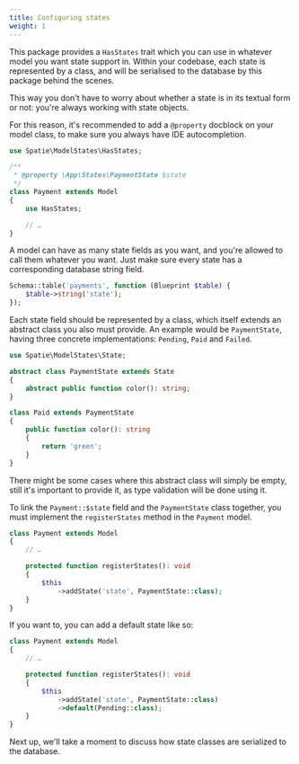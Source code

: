 ```yaml
---
title: Configuring states
weight: 1
---
```


This package provides a `HasStates` trait which you can use in whatever model you want state support in. Within your codebase, each state is represented by a class, and will be serialised to the database by this package behind the scenes.

This way you don't have to worry about whether a state is in its textual form or not: you're always working with state objects.

For this reason, it's recommended to add a `@property` docblock on your model class, to make sure you always have IDE autocompletion.

```php
use Spatie\ModelStates\HasStates;

/**
 * @property \App\States\PaymentState $state
 */
class Payment extends Model
{
    use HasStates;

    // …
}
```

A model can have as many state fields as you want, and you're allowed to call them whatever you want. Just make sure every state has a corresponding database string field.

```php
Schema::table('payments', function (Blueprint $table) {
    $table->string('state');
});
```

Each state field should be represented by a class, which itself extends an abstract class you also must provide. An example would be `PaymentState`, having three concrete implementations: `Pending`, `Paid` and `Failed`.

```php
use Spatie\ModelStates\State;

abstract class PaymentState extends State
{
    abstract public function color(): string;
}
```

```php
class Paid extends PaymentState
{
    public function color(): string
    {
        return 'green';
    }
}
```

There might be some cases where this abstract class will simply be empty, still it's important to provide it, as type validation will be done using it.

To link the `Payment::$state` field and the `PaymentState` class together, you must implement the `registerStates` method in the `Payment` model.

```php
class Payment extends Model
{
    // …

    protected function registerStates(): void
    {
        $this
            ->addState('state', PaymentState::class);
    }
}
```

If you want to, you can add a default state like so:

```php
class Payment extends Model
{
    // …

    protected function registerStates(): void
    {
        $this
            ->addState('state', PaymentState::class)
            ->default(Pending::class);
    }
}
```

Next up, we'll take a moment to discuss how state classes are serialized to the database.

